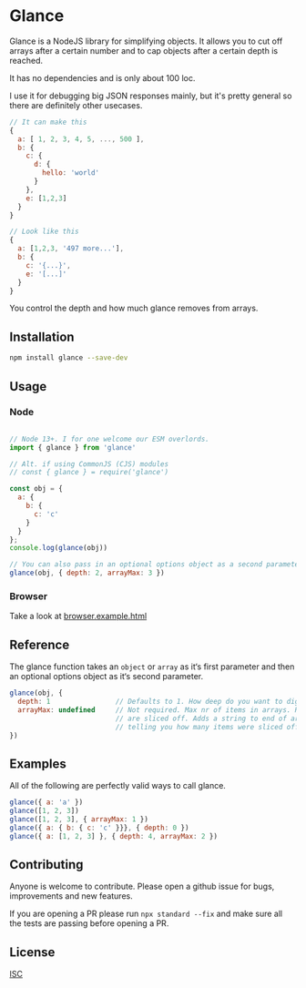 # Glance

Glance is a NodeJS library for simplifying objects. It allows you to cut off arrays after a certain number and to cap objects after a certain depth is reached.

It has no dependencies and is only about 100 loc.

I use it for debugging big JSON responses mainly, but it's pretty general so there are definitely other usecases.

```javascript
// It can make this
{
  a: [ 1, 2, 3, 4, 5, ..., 500 ],
  b: {
    c: {
      d: {
        hello: 'world'
      }
    },
    e: [1,2,3]
  }
}

// Look like this
{
  a: [1,2,3, '497 more...'],
  b: {
    c: '{...}',
    e: '[...]'
  }
}
```

You control the depth and how much glance removes from arrays.

## Installation

```bash
npm install glance --save-dev
```

## Usage

### Node

```javascript

// Node 13+. I for one welcome our ESM overlords.
import { glance } from 'glance'

// Alt. if using CommonJS (CJS) modules
// const { glance } = require('glance')

const obj = {
  a: {
    b: {
      c: 'c'
    }
  }
};
console.log(glance(obj))

// You can also pass in an optional options object as a second parameter.
glance(obj, { depth: 2, arrayMax: 3 })
```

### Browser

Take a look at [browser.example.html](https://github.com/chrisdl/glancejs/blob/master/browser.example.html)

## Reference

The glance function takes an `object` or `array` as it‘s first parameter and then an optional options object as it‘s second parameter.

```javascript
glance(obj, {
  depth: 1                // Defaults to 1. How deep do you want to dig?
  arrayMax: undefined     // Not required. Max nr of items in arrays. Rest
                          // are sliced off. Adds a string to end of array
                          // telling you how many items were sliced off.
})
```

## Examples

All of the following are perfectly valid ways to call glance.

```javascript
glance({ a: 'a' })
glance([1, 2, 3])
glance([1, 2, 3], { arrayMax: 1 })
glance({ a: { b: { c: 'c' }}}, { depth: 0 })
glance({ a: [1, 2, 3] }, { depth: 4, arrayMax: 2 })
```

## Contributing

Anyone is welcome to contribute. Please open a github issue for bugs, improvements and new features.

If you are opening a PR please run `npx standard --fix` and make sure all the tests are passing before opening a PR.

## License

[ISC](https://github.com/chrisdl/glancejs/blob/master/LICENSE.txt)